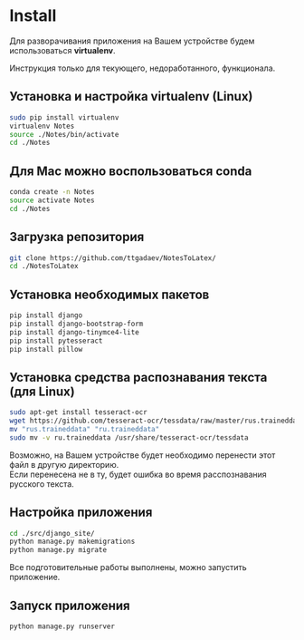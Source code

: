 # Install

Для разворачивания приложения на Вашем устройстве будем использоваться **virtualenv**.

Инструкция только для текующего, недоработанного, функционала.

## Установка и настройка **virtualenv** (Linux)
```bash
sudo pip install virtualenv
virtualenv Notes
source ./Notes/bin/activate
cd ./Notes
```

## Для Mac можно воспользоваться **conda**
```bash
conda create -n Notes
source activate Notes
cd ./Notes
```

## Загрузка репозитория
```bash
git clone https://github.com/ttgadaev/NotesToLatex/
cd ./NotesToLatex
```

## Установка необходимых пакетов
```bash
pip install django
pip install django-bootstrap-form
pip install django-tinymce4-lite
pip install pytesseract
pip install pillow
```

## Установка средства распознавания текста (для Linux)
```bash
sudo apt-get install tesseract-ocr
wget https://github.com/tesseract-ocr/tessdata/raw/master/rus.traineddata
mv "rus.traineddata" "ru.traineddata"
sudo mv -v ru.traineddata /usr/share/tesseract-ocr/tessdata
```
Возможно, на Вашем устройстве будет необходимо перенести этот файл в другую директорию.        
Если перенесена не в ту, будет ошибка во время расспознавания русского текста.

## Настройка приложения
```bash
cd ./src/django_site/
python manage.py makemigrations
python manage.py migrate
```

Все подготовительные работы выполнены, можно запустить приложение. 

## Запуск приложения
```bash
python manage.py runserver
```



